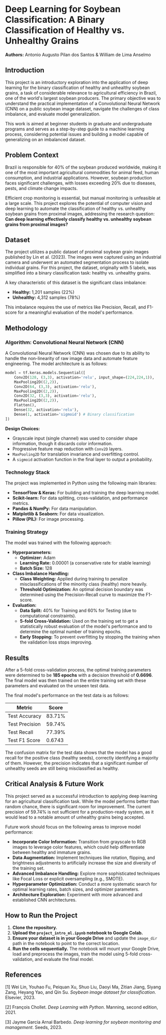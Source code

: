 # Deep Learning for Soybean Classification: A Binary Classification of Healthy vs. Unhealthy Grains

**Authors:** Antonio Augusto Pilan dos Santos & William de Lima Anselmo

## Introduction

This project is an introductory exploration into the application of deep learning for the binary classification of healthy and unhealthy soybean grains, a task of considerable relevance to agricultural efficiency in Brazil, one of the world's largest soybean producers. The primary objective was to understand the practical implementation of a Convolutional Neural Network (CNN) on a public soybean image dataset, navigate the challenges of class imbalance, and evaluate model generalization.

This work is aimed at beginner students in graduate and undergraduate programs and serves as a step-by-step guide to a machine learning process, considering potential issues and building a model capable of generalizing on an imbalanced dataset.

## Problem Context

Brazil is responsible for 40% of the soybean produced worldwide, making it one of the most important agricultural commodities for animal feed, human consumption, and industrial applications. However, soybean production faces significant challenges, with losses exceeding 20% due to diseases, pests, and climate change impacts.

Efficient crop monitoring is essential, but manual monitoring is unfeasible at a large scale. This project explores the potential of computer vision and deep learning to automate the classification of healthy vs. unhealthy soybean grains from proximal images, addressing the research question: **Can deep learning effectively classify healthy vs. unhealthy soybean grains from proximal images?** 

## Dataset

The project utilizes a public dataset of proximal soybean grain images published by Lin et al. (2023). The images were captured using an industrial camera and underwent an automated segmentation process to isolate individual grains. For this project, the dataset, originally with 5 labels, was simplified into a binary classification task: healthy vs. unhealthy grains.

A key characteristic of this dataset is the significant class imbalance:
* **Healthy:** 1,201 samples (22%) 
* **Unhealthy:** 4,312 samples (78%) 

This imbalance requires the use of metrics like Precision, Recall, and F1-score for a meaningful evaluation of the model's performance.

## Methodology

### Algorithm: Convolutional Neural Network (CNN)

A Convolutional Neural Network (CNN) was chosen due to its ability to handle the non-linearity of raw image data and automate feature engineering. The model architecture is as follows:

```python
model = tf.keras.models.Sequential([
    Conv2D(128, (3,3), activation='relu', input_shape=(224,224,1)),
    MaxPooling2D((2,2)),
    Conv2D(64, (3,3), activation='relu'),
    MaxPooling2D((2,2)),
    Conv2D(32, (3,3), activation='relu'),
    MaxPooling2D((2,2)),
    Flatten(),
    Dense(32, activation='relu'),
    Dense(1, activation='sigmoid') # Binary classification
])
```

**Design Choices:**
* Grayscale input (single channel) was used to consider shape information, though it discards color information.
* Progressive feature map reduction with `Conv2D` layers.
* `MaxPooling2D` for translation invariance and overfitting control.
* A `sigmoid` activation function in the final layer to output a probability.

### Technology Stack

The project was implemented in Python using the following main libraries:
* **TensorFlow & Keras:** For building and training the deep learning model.
* **Scikit-learn:** For data splitting, cross-validation, and performance metrics.
* **Pandas & NumPy:** For data manipulation.
* **Matplotlib & Seaborn:** For data visualization.
* **Pillow (PIL):** For image processing.

### Training Strategy

The model was trained with the following approach:
* **Hyperparameters:**
    * **Optimizer:** Adam 
    * **Learning Rate:** 0.00001 (a conservative rate for stable learning) 
    * **Batch Size:** 128 
* **Class Imbalance Handling:**
    * **Class Weighting:** Applied during training to penalize misclassifications of the minority class (healthy) more heavily.
    * **Threshold Optimization:** An optimal decision boundary was determined using the Precision-Recall curve to maximize the F1-score.
* **Evaluation:**
    * **Data Split:** 40% for Training and 60% for Testing (due to computational constraints).
    * **5-fold Cross-Validation:** Used on the training set to get a statistically robust evaluation of the model's performance and to determine the optimal number of training epochs.
    * **Early Stopping:** To prevent overfitting by stopping the training when the validation loss stops improving.

## Results

After a 5-fold cross-validation process, the optimal training parameters were determined to be **185 epochs** with a decision threshold of **0.6696**. The final model was then trained on the entire training set with these parameters and evaluated on the unseen test data.

The final model's performance on the test data is as follows:

| Metric         | Score   |
| -------------- | ------- |
| Test Accuracy  | 83.71%  |
| Test Precision | 59.74%  |
| Test Recall    | 77.39%  |
| Test F1 Score  | 0.6743  |

The confusion matrix for the test data shows that the model has a good recall for the positive class (healthy seeds), correctly identifying a majority of them. However, the precision indicates that a significant number of unhealthy seeds are still being misclassified as healthy.

## Critical Analysis & Future Work

This project served as a successful introduction to applying deep learning for an agricultural classification task. While the model performs better than random chance, there is significant room for improvement. The current precision of 59.74% is not sufficient for a production-ready system, as it would lead to a notable amount of unhealthy grains being accepted.

Future work should focus on the following areas to improve model performance:
* **Incorporate Color Information:** Transition from grayscale to RGB images to leverage color features, which could help differentiate between healthy and immature grains.
* **Data Augmentation:** Implement techniques like rotation, flipping, and brightness adjustments to artificially increase the size and diversity of the training set.
* **Advanced Imbalance Handling:** Explore more sophisticated techniques like Focal Loss or explicit oversampling (e.g., SMOTE).
* **Hyperparameter Optimization:** Conduct a more systematic search for optimal learning rates, batch sizes, and optimizer parameters.
* **Architecture Exploration:** Experiment with more advanced and established CNN architectures.

## How to Run the Project

1.  **Clone the repository.**
2.  **Upload the `project_intro_ml.ipynb` notebook to Google Colab.**
3.  **Ensure your dataset is in your Google Drive** and update the `image_dir` path in the notebook to point to the correct location.
4.  **Run the cells sequentially.** The notebook will mount your Google Drive, load and preprocess the images, train the model using 5-fold cross-validation, and evaluate the final model.

## References
[1] Wei Lin, Youhao Fu, Peiquan Xu, Shuo Liu, Daoyi Ma, Zitian Jiang, Siyang Zang, Heyang Yao, and Qin Su. *Soybean image dataset for classification*. Elsevier, 2023. 

[2] François Chollet. *Deep Learning with Python*. Manning, second edition, 2021. 

[3] Jayme Garcia Arnal Barbedo. *Deep learning for soybean monitoring and management*. Seeds, 2023.
